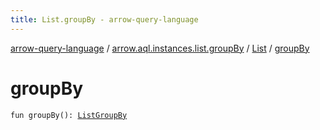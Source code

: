 ```yaml
---
title: List.groupBy - arrow-query-language
---
```


[arrow-query-language](../../index.html) / [arrow.aql.instances.list.groupBy](../index.html) / [List](index.html) / [groupBy](./group-by.html)

# groupBy

`fun groupBy(): `[`ListGroupBy`](../../arrow.aql.instances/-list-group-by/index.html)